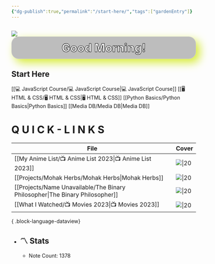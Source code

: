 ```yaml
---
{"dg-publish":true,"permalink":"/start-here/","tags":["gardenEntry"]}
---
```



<h2><span><div style="text-align: center;"><img src="https://external-content.duckduckgo.com/iu/?u=https%3A%2F%2Fi.pinimg.com%2Foriginals%2Ff1%2Feb%2F10%2Ff1eb10869f9163cb04dd8d7303ca676c.png&amp;f=1&amp;nofb=1&amp;ipt=ef4e9e4b4df94d2cb2281456b86b9e1f322673dc6dfc69ea4d984d10d39ff671&amp;ipo=images" style="display: block; margin: auto;" referrerpolicy="no-referrer"> <h2 style="background: rgba( 0, 0, 0, 0.25 ); box-shadow: 0 8px 32px 0 rgba( 31, 38, 135, 0.37 ); backdrop-filter: blur( 4px ); -webkit-backdrop-filter: blur( 4px ); border-radius: 10px; border: 1px solid rgba( 255, 255, 255, 0.18 ); -webkit-box-shadow: 10px 10px 24px 0px rgba(214,235,52,1); -moz-box-shadow: 10px 10px 24px 0px rgba(214,235,52,1); box-shadow: 10px 10px 24px 0px rgba(214,235,52,1); border-radius: 20px; padding: 10px; color:white; -webkit-text-stroke: 1px black; text-stroke: 1px black; max-width: 500px; margin: 0 auto;">Good Morning!</h2></div></span></h2>

## Start Here
[[💻 JavaScript Course/💻 JavaScript Course\|💻 JavaScript Course]]
[[🖥️ HTML & CSS/🖥️ HTML & CSS\|🖥️ HTML & CSS]]
[[Python Basics/Python Basics\|Python Basics]]
[[Media DB/Media DB\|Media DB]]
# Q U I C K - L I N K S
| File                                                                            | Cover                                                                                    |
| ------------------------------------------------------------------------------- | ---------------------------------------------------------------------------------------- |
| [[My Anime List/📺 Anime List 2023\|📺 Anime List 2023]]                     | ![\|20](https://wallpapers-clan.com/wp-content/uploads/2022/12/anime-eyes-gif-pfp-1.gif) |
| [[Projects/Mohak Herbs/Mohak Herbs\|Mohak Herbs]]                            | ![\|20](https://i.ibb.co/280Hg9p/MH-LOGO-GIF1.gif)                                       |
| [[Projects/Name Unavailable/The Binary Philosopher\|The Binary Philosopher]] | ![\|20](https://i.ibb.co/1GyKctn/The-Binary-Philosopher.gif)                             |
| [[What I Watched/📺 Movies 2023\|📺 Movies 2023]]                            | ![\|20](https://i.pinimg.com/originals/6c/f2/9b/6cf29b5cd2a4e926597900b618f5477a.gif)    |

{ .block-language-dataview}
- ## 〽️ Stats
	-  Note Count: 1378